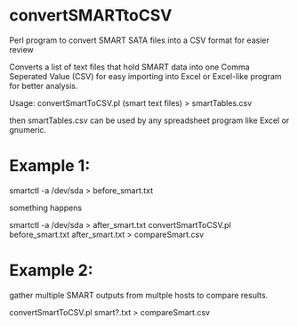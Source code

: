 # convertSMARTtoCSV
Perl program to convert SMART SATA files into a CSV format for easier review

Converts a list of text files that hold SMART data into one Comma Seperated Value (CSV) 
for easy importing into Excel or Excel-like program for better analysis. 

Usage: convertSmartToCSV.pl   (smart text files)     > smartTables.csv

then smartTables.csv can be used by any spreadsheet program like Excel or gnumeric. 


# Example 1:
  smartctl -a /dev/sda > before_smart.txt

something happens

  smartctl -a /dev/sda > after_smart.txt
  convertSmartToCSV.pl before_smart.txt  after_smart.txt  > compareSmart.csv

# Example 2:
  gather multiple SMART outputs from multple hosts to compare results. 

  convertSmartToCSV.pl  smart?.txt  > compareSmart.csv
 
